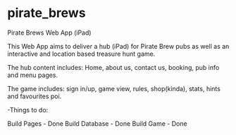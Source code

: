 # pirate_brews

Pirate Brews Web App (iPad) 

This Web App aims to deliver a hub (iPad) for Pirate Brew pubs as well as an interactive and location based treasure hunt game.

The hub content includes: Home, about us, contact us, booking, pub info and menu pages.

The game includes: sign in/up, game view, rules, shop(kinda), stats, hints and favourites poi.

-Things to do:

Build Pages - Done
Build Database - Done
Build Game - Done

